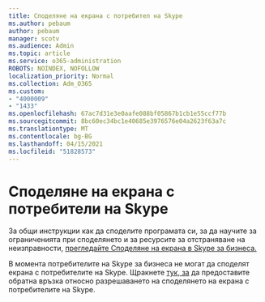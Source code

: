 ```yaml
---
title: Споделяне на екрана с потребител на Skype
ms.author: pebaum
author: pebaum
manager: scotv
ms.audience: Admin
ms.topic: article
ms.service: o365-administration
ROBOTS: NOINDEX, NOFOLLOW
localization_priority: Normal
ms.collection: Adm_O365
ms.custom:
- "4000009"
- "1433"
ms.openlocfilehash: 67ac7d31e3e0aafe088bf05867b1cb1e55ccf77b
ms.sourcegitcommit: 8bc60ec34bc1e40685e3976576e04a2623f63a7c
ms.translationtype: MT
ms.contentlocale: bg-BG
ms.lasthandoff: 04/15/2021
ms.locfileid: "51828573"
---
```

# <a name="screen-sharing-with-skype-consumer-users"></a>Споделяне на екрана с потребители на Skype

За общи инструкции как да споделите програмата си, за да научите за ограниченията при споделянето и за ресурсите за отстраняване на неизправности, [прегледайте Споделяне на екрана в Skype за бизнеса.](https://support.microsoft.com/office/share-and-present-content-from-skype-meetings-app-skype-for-business-web-app-234b0c06-a88d-4707-904c-4fd6c571fc01)  

В момента потребителите на Skype за бизнеса не могат да споделят екрана с потребителите на Skype. Щракнете [тук, за](https://www.skypefeedback.com/forums/299913-generally-available/suggestions/12335259-enable-screen-sharing-to-consumer-skype-users) да предоставите обратна връзка относно разрешаването на споделянето на екрана с потребителите на Skype. 